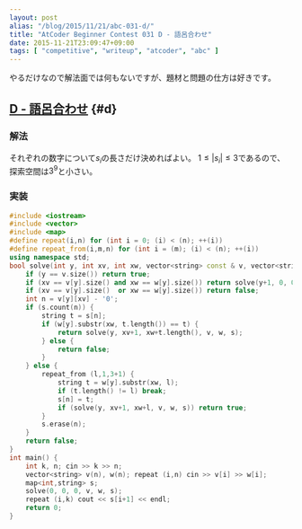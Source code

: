 ```yaml
---
layout: post
alias: "/blog/2015/11/21/abc-031-d/"
title: "AtCoder Beginner Contest 031 D - 語呂合わせ"
date: 2015-11-21T23:09:47+09:00
tags: [ "competitive", "writeup", "atcoder", "abc" ]
---
```


やるだけなので解法面では何もないですが、題材と問題の仕方は好きです。

<!-- more -->

## [D - 語呂合わせ](https://beta.atcoder.jp/contests/abc031/tasks/abc031_d) {#d}

### 解法

それぞれの数字について$s_i$の長さだけ決めればよい。
$1 \le |s_i| \le 3$であるので、探索空間は$3^9$と小さい。

### 実装

``` c++
#include <iostream>
#include <vector>
#include <map>
#define repeat(i,n) for (int i = 0; (i) < (n); ++(i))
#define repeat_from(i,m,n) for (int i = (m); (i) < (n); ++(i))
using namespace std;
bool solve(int y, int xv, int xw, vector<string> const & v, vector<string> const & w, map<int,string> & s) {
    if (y == v.size()) return true;
    if (xv == v[y].size() and xw == w[y].size()) return solve(y+1, 0, 0, v, w, s);
    if (xv == v[y].size()  or xw == w[y].size()) return false;
    int n = v[y][xv] - '0';
    if (s.count(n)) {
        string t = s[n];
        if (w[y].substr(xw, t.length()) == t) {
            return solve(y, xv+1, xw+t.length(), v, w, s);
        } else {
            return false;
        }
    } else {
        repeat_from (l,1,3+1) {
            string t = w[y].substr(xw, l);
            if (t.length() != l) break;
            s[n] = t;
            if (solve(y, xv+1, xw+l, v, w, s)) return true;
        }
        s.erase(n);
    }
    return false;
}
int main() {
    int k, n; cin >> k >> n;
    vector<string> v(n), w(n); repeat (i,n) cin >> v[i] >> w[i];
    map<int,string> s;
    solve(0, 0, 0, v, w, s);
    repeat (i,k) cout << s[i+1] << endl;
    return 0;
}
```
